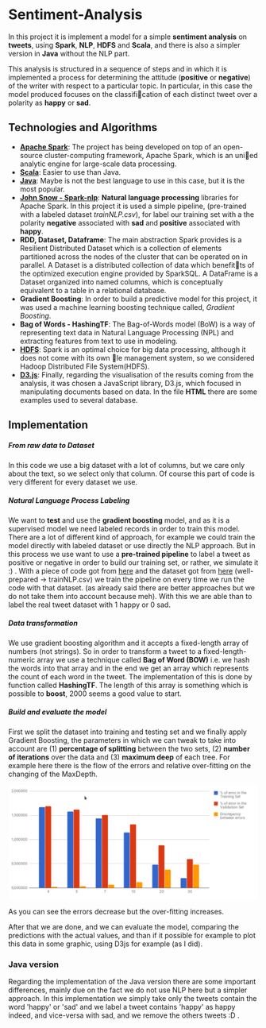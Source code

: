 # Sentiment-Analysis

In this project it is implement a model for a simple **sentiment analysis** on **tweets**, using **Spark**, **NLP**, **HDFS** and **Scala**, and there is also a simpler version in **Java** without the NLP part.

This analysis is structured in a sequence of steps and in which it is implemented a process for determining the attitude (**positive** or **negative**) of the writer with respect to a particular topic. In particular, in this case the model produced focuses on the classification of each distinct tweet over a polarity as **happy** or **sad**.

## Technologies and Algorithms 

- **[Apache Spark](http://spark.apache.org/)**: The project has being developed on top of an open-source cluster-computing framework, Apache Spark, which is an unied analytic engine for large-scale data processing. 
- **[Scala](https://www.scala-lang.org/download/)**: Easier to use than Java.
- **[Java](https://www.java.com/en/)**: Maybe is not the best language to use in this case, but it is the most popular.
- [**John Snow - Spark-nlp**](https://github.com/JohnSnowLabs/spark-nlp):  **Natural language processing** libraries for Apache Spark. In this project it is used a simple pipeline, (pre-trained with a labeled dataset *trainNLP.csv*), for label our training set with a the polarity **negative** associated with **sad** and **positive** associated with **happy**.
- **RDD, Dataset, Dataframe**: The main abstraction Spark provides is a Resilient Distributed Dataset which is a collection of elements partitioned across the nodes of the cluster that can be operated on in parallel. A Dataset is a distributed collection of data which benefitts of the optimized execution engine provided by SparkSQL. A DataFrame is a Dataset organized into named columns, which is conceptually equivalent to a table in a relational database.
- **Gradient Boosting**: In order to build a predictive model for this project, it was used a machine learning boosting technique called, *Gradient Boosting*. 
- **Bag of Words - HashingTF**: The Bag-of-Words model (BoW) is a way of representing text data in Natural Language Processing (NPL) and extracting features from text to use in modeling.
- **[HDFS](https://hadoop.apache.org/docs/r1.2.1/hdfs_design.html)**: Spark is an optimal choice for big data processing, although it does not come with its own le management system, so we considered Hadoop Distributed File System(HDFS).
- **[D3.js](https://d3js.org/)**: Finally, regarding the visualisation of the results coming from the analysis, it was chosen a JavaScript library, D3.js, which focused in manipulating documents based on data. In the file **HTML** there are some examples used to several database.

## Implementation

##### From raw data to Dataset

In this code we use a big dataset with a lot of columns, but we care only about the text, so we select only that column. Of course this part of code is very different for every dataset we use.

##### Natural Language Process Labeling 

We want to **test** and use the **gradient boosting** model, and as it is a supervised model we need labeled records in order to train this model. There are a lot of different kind of approach, for example we could train the model directly with labeled dataset or use directly the NLP approach. But in this process we use want to use a **pre-trained pipeline** to label a tweet as positive or negative in order to build our training set, or rather, we simulate it :) . With a piece of code got from [here](https://github.com/JohnSnowLabs/spark-nlp/blob/master/example/src/english/TrainViveknSentiment.scala) and the dataset got from [here](http://archive.ics.uci.edu/ml/datasets/Pen-Based+Recognition+of+Handwritten+Digits) (well-prepared -> trainNLP.csv) we train the pipeline on every time we run the code with that dataset. (as already said there are better approaches but we do not take them into account because meh). With this we are able than to label the real tweet dataset with 1 happy or 0 sad.

##### Data transformation

We use gradient boosting algorithm and it accepts a fixed-length array of numbers (not strings). So in order to transform a tweet to a fixed-length-numeric array we use a technique called **Bag of Word (BOW)** i.e. we hash the words into that array and in the end we get an array which represents the count of each word in the tweet. The implementation of this is done by function called **HashingTF**. The length of this array is something which is possible to **boost**, 2000 seems a good value to start.

##### Build and evaluate the model

First we split the dataset into training and testing set and we finally apply Gradient Boosting, the parameters in which we can tweak to take into account are (1) **percentage of splitting** between the two sets, (2) **number of iterations** over the data and (3) **maximum deep** of each tree. For example here there is the flow of the errors and relative over-fitting on the changing of the MaxDepth.

![maxDepth_flow](img/maxDepth_flow.png)

As you can see the errors decrease but the over-fitting increases.

After that we are done, and we can evaluate the model, comparing the predictions with the actual values, and than if it possible for example to plot this data in some graphic, using D3js for example (as I did).

### Java version

Regarding the implementation of the Java version there are some important differences, mainly due on the fact we do not use NLP here but a simpler approach. In this implementation we simply take only the tweets contain the word 'happy' or 'sad' and we label a tweet contains 'happy' as happy indeed, and vice-versa with sad, and we remove the others tweets :D .
